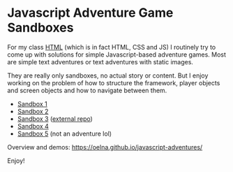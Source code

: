 # Javascript Adventure Game Sandboxes

For my class [HTML](https://github.com/oelna/hsma-html) (which is in fact HTML, CSS and JS) I routinely try to come up with solutions for simple Javascript-based adventure games. Most are simple text adventures or text adventures with static images.

They are really only sandboxes, no actual story or content. But I enjoy working on the problem of how to structure the framework, player objects and screen objects and how to navigate between them.

- [Sandbox 1](https://oelna.github.io/javascript-adventures/sandbox-1/game.html)
- [Sandbox 2](https://oelna.github.io/javascript-adventures/sandbox-2/index.html)
- [Sandbox 3](https://oelna.github.io/javascript-rpg-sandbox/) ([external repo](https://github.com/oelna/javascript-rpg-sandbox))
- [Sandbox 4](https://oelna.github.io/javascript-adventures/sandbox-4/index.html)
- [Sandbox 5](https://oelna.github.io/javascript-adventures/sandbox-5/index.html) (not an adventure lol)

Overview and demos: https://oelna.github.io/javascript-adventures/

Enjoy!
